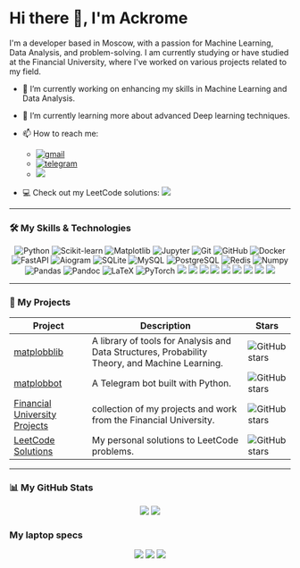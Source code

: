 # Hi there 👋, I'm Ackrome

I'm a developer based in Moscow, with a passion for Machine Learning, Data Analysis, and problem-solving. I am currently studying or have studied at the Financial University, where I've worked on various projects related to my field.

- 🔭 I’m currently working on enhancing my skills in Machine Learning and Data Analysis.
- 🌱 I’m currently learning more about advanced Deep learning techniques.
- 📫 How to reach me:
    * <a href="mailto:ackrome.developer@gmail.com"><img src="https://img.shields.io/badge/Gmail-D14836?style=for-the-badge&logo=gmail&logoColor=white" alt="gmail" ref="mailto:ivansergeyevicht@gmail.com"></a>
    * <a href="https://t.me/Ackrome"><img src="https://img.shields.io/badge/Telegram-2CA5E0?style=for-the-badge&logo=telegram&logoColor=white" alt="telegram"></a>
    * <a href="https://vk.me/ackrome"><img src="https://img.shields.io/badge/вконтакте-%232E87FB.svg?&style=for-the-badge&logo=vk&logoColor=white"></a>
    
- 💻 Check out my LeetCode solutions: <a href="https://leetcode.com/u/Ackrome_/"><img src="https://img.shields.io/badge/-LeetCode-FFA116?style=for-the-badge&logo=LeetCode&logoColor=black"></a>

---

### 🛠️ My Skills & Technologies

<div align="center">
  <img src="https://img.shields.io/badge/Python-3776AB?style=for-the-badge&logo=python&logoColor=white" alt="Python" />
  <img src="https://img.shields.io/badge/scikit--learn-%23F7931E.svg?style=for-the-badge&logo=scikit-learn&logoColor=white" alt="Scikit-learn" />
  <img src="https://img.shields.io/badge/Matplotlib-%23ffffff.svg?style=for-the-badge&logo=Matplotlib&logoColor=black" alt="Matplotlib" />
  <img src="https://img.shields.io/badge/Jupyter-F37626?style=for-the-badge&logo=jupyter&logoColor=white" alt="Jupyter" />
  <img src="https://img.shields.io/badge/Git-F05032?style=for-the-badge&logo=git&logoColor=white" alt="Git" />
  <img src="https://img.shields.io/badge/GitHub-181717?style=for-the-badge&logo=github&logoColor=white" alt="GitHub" />
  <img src="https://img.shields.io/badge/Docker-2496ED?style=for-the-badge&logo=docker&logoColor=white" alt="Docker">
  <img src="https://img.shields.io/badge/FastAPI-009688?style=for-the-badge&logo=fastapi&logoColor=white" alt="FastAPI">
  <img src="https://img.shields.io/badge/Aiogram-2CA5E0?style=for-the-badge&logo=telegram&logoColor=white" alt="Aiogram">
  <img src="https://img.shields.io/badge/SQLite-003B57?style=for-the-badge&logo=sqlite&logoColor=white" alt="SQLite">
  <img src="https://img.shields.io/badge/MySQL-005C84?style=for-the-badge&logo=mysql&logoColor=white" alt="MySQL">
  <img src="https://img.shields.io/badge/PostgreSQL-316192?style=for-the-badge&logo=postgresql&logoColor=white" alt="PostgreSQL">
  <img src="https://img.shields.io/badge/redis-%23DD0031.svg?&style=for-the-badge&logo=redis&logoColor=white" alt="Redis">
  <img src="https://img.shields.io/badge/Numpy-013243?style=for-the-badge&logo=numpy&logoColor=white" alt="Numpy">
  <img src="https://img.shields.io/badge/Pandas-150458?style=for-the-badge&logo=pandas&logoColor=white" alt="Pandas">
  <img src="https://img.shields.io/badge/Pandoc-5A5A5A?style=for-the-badge&logo=pandoc&logoColor=white" alt="Pandoc">
  <img src="https://img.shields.io/badge/LaTeX-008080?style=for-the-badge&logo=latex&logoColor=white" alt="LaTeX">
  <img src="https://img.shields.io/badge/PyTorch-EE4C2C?style=for-the-badge&logo=pytorch&logoColor=white" alt="PyTorch">
  <img src="https://img.shields.io/badge/Weights_&_Biases-FFBE00?style=for-the-badge&logo=WeightsAndBiases&logoColor=white">
  <img src="    https://img.shields.io/badge/GitHub_Actions-2088FF?style=for-the-badge&logo=github-actions&logoColor=white">
  <img src="https://img.shields.io/badge/conda-342B029.svg?&style=for-the-badge&logo=anaconda&logoColor=white">
  <img src="https://img.shields.io/badge/pypi-3775A9?style=for-the-badge&logo=pypi&logoColor=white">
  <img src="https://img.shields.io/badge/Pydantic-E92063?style=for-the-badge&logo=Pydantic&logoColor=white">
  <img src="https://img.shields.io/badge/Playwright-45ba4b?style=for-the-badge&logo=Playwright&logoColor=white">
  <img src="https://img.shields.io/badge/SciPy-654FF0?style=for-the-badge&logo=SciPy&logoColor=white">
  <img src="https://img.shields.io/badge/Scratch-4D97FF?style=for-the-badge&logo=Scratch&logoColor=white">
  <img src="https://img.shields.io/badge/Proxmox-E57000?style=for-the-badge&logo=proxmox&logoColor=white">
</div>


---

### 🚀 My Projects

| Project | Description | Stars |
|---|---|---|
| [matplobblib](https://github.com/Ackrome/matplobblib) | A library of tools for Analysis and Data Structures, Probability Theory, and Machine Learning. | ![GitHub stars](https://img.shields.io/github/stars/Ackrome/matplobblib?style=social) |
| [matplobbot](https://github.com/Ackrome/matplobbot) | A Telegram bot built with Python. | ![GitHub stars](https://img.shields.io/github/stars/Ackrome/matplobbot?style=social) |
| [Financial University Projects](https://github.com/Ackrome/FU)  |collection of my projects and work from the Financial University. | ![GitHub stars](https://img.shields.io/github/stars/Ackrome/FU?style=social) |
| [LeetCode Solutions](https://github.com/Ackrome/leetcode-solutions) | My personal solutions to LeetCode problems. | ![GitHub stars](https://img.shields.io/github/stars/Ackrome/leetcode-solutions?style=social) |



---

### 📊 My GitHub Stats

<div align="center">
 <img src="https://github-readme-stats.vercel.app/api?username=Ackrome&show_icons=true&theme=gotham">
 <a href="https://leetcode.com/Ackrome_/">
  <img src="https://leetcard.jacoblin.cool/Ackrome_?theme=dark&ext=heatmap&border=2">
 </a>
</div>

### My laptop specs

<div align="center">
  <img src="https://img.shields.io/badge/asus%20laptop-000000?style=for-the-badge&logo=asus&logoColor=white">
  <img src="https://img.shields.io/badge/Intel%20Core_ULTRA_9_285H-0071C5?style=for-the-badge&logo=intel&logoColor=white">
  <img src="https://img.shields.io/badge/NVIDIA-RTX5070TI-76B900?style=for-the-badge&logo=nvidia&logoColor=white">
</div>